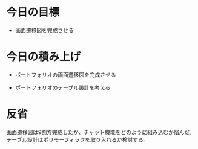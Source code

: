 # 今日の目標

- 画面遷移図を完成させる

# 今日の積み上げ

- ポートフォリオの画面遷移図を完成させる

- ポートフォリオのテーブル設計を考える

# 反省

画面遷移図は9割方完成したが、チャット機能をどのように組み込むか悩んだ。
テーブル設計はポリモーフィックを取り入れるか検討する。